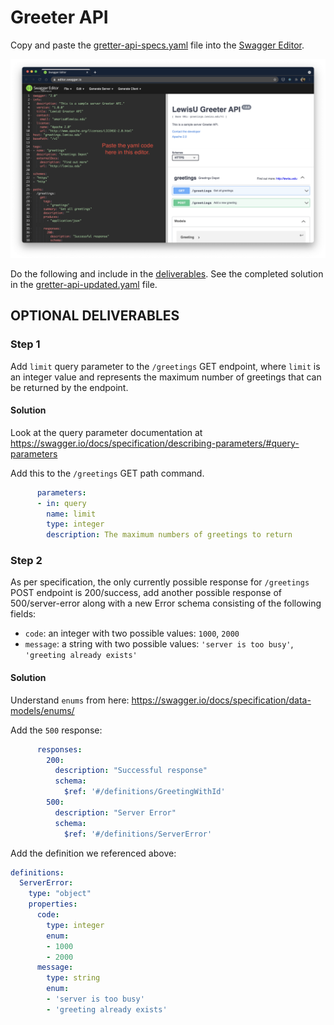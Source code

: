 # Greeter API

Copy and paste the [gretter-api-specs.yaml](./greeter-api-specs.yaml) file 
into the [Swagger Editor](https://editor.swagger.io/).

![Greeter YAML in Editor](../docs/images/Greeter%20in%20Editor.png)

Do the following and include in the [deliverables](../DELIVERABLES.md).
See the completed solution in the 
[gretter-api-updated.yaml](./greeter-api-updated.yaml) file.

## OPTIONAL DELIVERABLES

### Step 1

Add `limit` query parameter to the `/greetings` GET endpoint, 
where `limit` is an integer value and represents the maximum number of greetings 
that can be returned by the endpoint.

#### Solution

Look at the query parameter documentation at 
https://swagger.io/docs/specification/describing-parameters/#query-parameters

Add this to the `/greetings` GET path command.

```yaml
      parameters:
      - in: query
        name: limit
        type: integer
        description: The maximum numbers of greetings to return
```

### Step 2

As per specification, the only currently possible response for `/greetings` POST 
endpoint is 200/success, add another possible response of 500/server-error along 
with a new Error schema consisting of the following fields:

  - `code`: an integer with two possible values: `1000`, `2000`
  - `message`: a string with two possible values: `'server is too busy'`, `'greeting already exists'`

#### Solution

Understand `enums` from here:
https://swagger.io/docs/specification/data-models/enums/

Add the `500` response:

```yaml
      responses:
        200:
          description: "Successful response"
          schema:
            $ref: '#/definitions/GreetingWithId'
        500:
          description: "Server Error"
          schema:
            $ref: '#/definitions/ServerError'
```

Add the definition we referenced above:

```yaml
definitions:
  ServerError:
    type: "object"
    properties:
      code:
        type: integer
        enum: 
        - 1000
        - 2000
      message:
        type: string
        enum: 
        - 'server is too busy'
        - 'greeting already exists'
```
